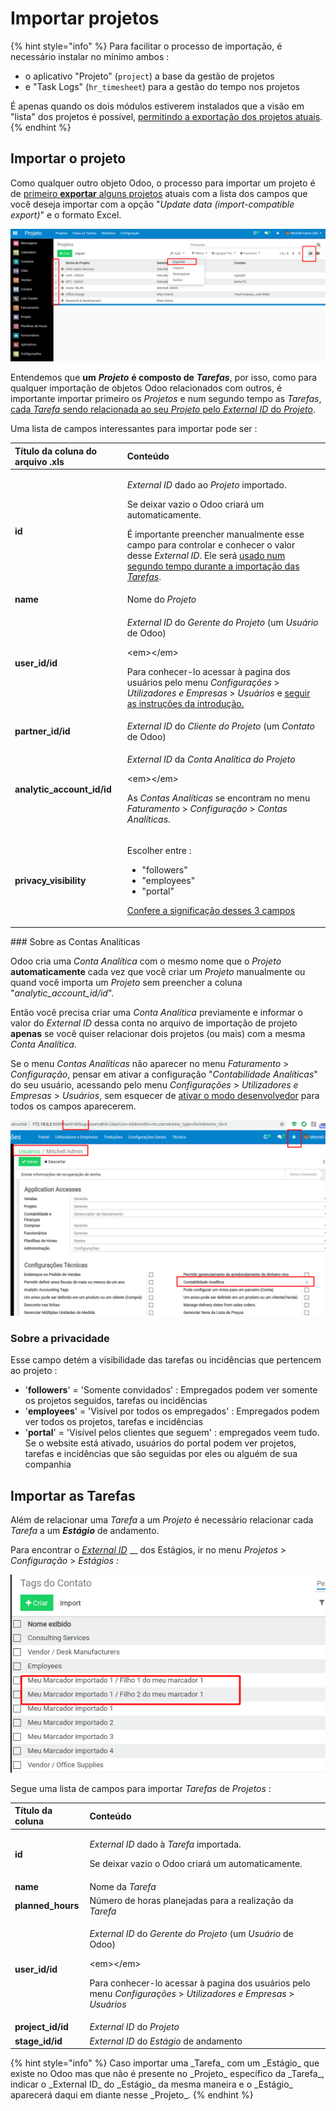 # Importar projetos

{% hint style="info" %}
Para facilitar o processo de importação, é necessário instalar no mínimo ambos :

* o aplicativo "Projeto" \(`project`\) a base da gestão de projetos
* e "Task Logs" \(`hr_timesheet`\) para a gestão do tempo nos projetos

É apenas quando os dois módulos estiverem instalados que a visão em "lista" dos projetos é possível, [permitindo a exportação dos projetos atuais](./#external-id-na-exportacao).
{% endhint %}

## Importar o projeto

Como qualquer outro objeto Odoo, o processo para importar um projeto é de [primeiro **exportar** alguns projetos](importar-contatos.md#importacoes-anteriores-aos-contatos) atuais com a lista dos campos que você deseja importar com a opção "_Update data \(import-compatible export\)_" e o formato Excel.

![](.gitbook/assets/image%20%2817%29.png)

Entendemos que **um** _**Projeto**_ **é composto de** _**Tarefas**_, por isso, como para qualquer importação de objetos Odoo relacionados com outros, é importante importar primeiro os _Projetos_ e num segundo tempo as _Tarefas_, [cada _Tarefa_ sendo relacionada ao seu _Projeto_ pelo _External ID_ do _Projeto_](./#como-importar-relacoes-entre-objetos).

Uma lista de campos interessantes para importar pode ser :

<table>
  <thead>
    <tr>
      <th style="text-align:left">T&#xED;tulo da coluna do arquivo .xls</th>
      <th style="text-align:left">Conte&#xFA;do</th>
    </tr>
  </thead>
  <tbody>
    <tr>
      <td style="text-align:left"><b>id</b>
      </td>
      <td style="text-align:left">
        <p><em>External ID</em> dado ao <em>Projeto</em> importado.</p>
        <p>Se deixar vazio o Odoo criar&#xE1; um automaticamente.</p>
        <p></p>
        <p>&#xC9; importante preencher manualmente esse campo para controlar e conhecer
          o valor desse <em>External ID</em>. Ele ser&#xE1; <a href="./#como-importar-relacoes-entre-objetos">usado num segundo tempo durante a importa&#xE7;&#xE3;o das <em>Tarefas</em></a>.</p>
      </td>
    </tr>
    <tr>
      <td style="text-align:left"><b>name</b>
      </td>
      <td style="text-align:left">Nome do <em>Projeto</em>
      </td>
    </tr>
    <tr>
      <td style="text-align:left"><b>user_id/id</b>
      </td>
      <td style="text-align:left">
        <p><em>External ID</em> do <em>Gerente do Projeto</em> (um <em>Usu&#xE1;rio</em> de
          Odoo)</p>
        <p>&lt;em&gt;&lt;/em&gt;</p>
        <p>Para conhecer-lo acessar &#xE0; pagina dos usu&#xE1;rios pelo menu <em>Configura&#xE7;&#xF5;es</em> &gt; <em>Utilizadores e Empresas</em> &gt; <em>Usu&#xE1;rios</em> e
          <a
          href="./#external-id-pela-interface">seguir as instru&#xE7;&#xF5;es da introdu&#xE7;&#xE3;o.</a>
        </p>
      </td>
    </tr>
    <tr>
      <td style="text-align:left"><b>partner_id/id</b>
      </td>
      <td style="text-align:left"><em>External ID</em> do <em>Cliente do Projeto</em> (um <em>Contato</em> de
        Odoo)</td>
    </tr>
    <tr>
      <td style="text-align:left"><b>analytic_account_id/id</b>
      </td>
      <td style="text-align:left">
        <p><em>External ID</em> da <em>Conta Anal&#xED;tica do Projeto</em>
        </p>
        <p>&lt;em&gt;&lt;/em&gt;</p>
        <p>As <em>Contas Anal&#xED;ticas</em> se encontram no menu <em>Faturamento</em> &gt; <em>Configura&#xE7;&#xE3;o</em> &gt; <em>Contas Anal&#xED;ticas</em>.</p>
      </td>
    </tr>
    <tr>
      <td style="text-align:left"><b>privacy_visibility</b>
      </td>
      <td style="text-align:left">
        <p>Escolher entre :</p>
        <ul>
          <li>&quot;followers&quot;</li>
          <li>&quot;employees&quot;</li>
          <li>&quot;portal&quot;</li>
        </ul>
        <p><a href="importar-projetos.md#sobre-a-privacidade">Confere a significa&#xE7;&#xE3;o desses 3 campos</a>
        </p>
      </td>
    </tr>
  </tbody>
</table>### Sobre as Contas Analíticas

Odoo cria uma _Conta Analítica_ com o mesmo nome que o _Projeto_ **automaticamente** cada vez que você criar um _Projeto_ manualmente ou quand você importa um _Projeto_ sem preencher a coluna "_analytic\_account\_id/id_".

Então você precisa criar uma _Conta Analítica_ previamente e informar o valor do _External ID_ dessa conta no arquivo de importação de projeto **apenas** se você quiser relacionar dois projetos \(ou mais\) com a mesma _Conta Analítica_.

Se o menu _Contas Analíticas_ não aparecer no menu _Faturamento_ &gt; _Configuração_, pensar em ativar a configuração "_Contabilidade Analíticas_" do seu usuário, acessando pelo menu _Configurações_ &gt; _Utilizadores e Empresas_ &gt; _Usuários_, sem esquecer de [ativar o modo desenvolvedor](./#external-id-pela-interface) para todos os campos aparecerem.

![](.gitbook/assets/image%20%2816%29.png)

### Sobre a privacidade

Esse campo detém a visibilidade das tarefas ou incidências que pertencem ao projeto :

* '**followers**' = 'Somente convidados' : Empregados podem ver somente os projetos seguidos, tarefas ou incidências
* '**employees**' = 'Visível por todos os empregados' : Empregados podem ver todos os projetos, tarefas e incidências
* '**portal**' = 'Visível pelos clientes que seguem' : empregados veem tudo. Se o website está ativado, usuários do portal podem ver projetos, tarefas e incidências que são seguidas por eles ou alguém de sua companhia

## Importar as Tarefas

Além de relacionar uma _Tarefa_ a um _Projeto_ é necessário relacionar cada _Tarefa_ a um _**Estágio**_ de andamento.

Para encontrar o [_External ID_](./#external-id-pela-interface) __ dos Estágios, ir no menu _Projetos_ &gt; _Configuração_ &gt; _Estágios :_

![](.gitbook/assets/image%20%287%29.png)

Segue uma lista de campos para importar _Tarefas_ de _Projetos_ :

<table>
  <thead>
    <tr>
      <th style="text-align:left">T&#xED;tulo da coluna</th>
      <th style="text-align:left">Conte&#xFA;do</th>
    </tr>
  </thead>
  <tbody>
    <tr>
      <td style="text-align:left"><b>id</b>
      </td>
      <td style="text-align:left">
        <p><em>External ID</em> dado &#xE0; <em>Tarefa</em> importada.</p>
        <p>Se deixar vazio o Odoo criar&#xE1; um automaticamente.</p>
      </td>
    </tr>
    <tr>
      <td style="text-align:left"><b>name</b>
      </td>
      <td style="text-align:left">Nome da <em>Tarefa</em>
      </td>
    </tr>
    <tr>
      <td style="text-align:left"><b>planned_hours</b>
      </td>
      <td style="text-align:left">N&#xFA;mero de horas planejadas para a realiza&#xE7;&#xE3;o da <em>Tarefa</em>
      </td>
    </tr>
    <tr>
      <td style="text-align:left"><b>user_id/id</b>
      </td>
      <td style="text-align:left">
        <p><em>External ID</em> do <em>Gerente do Projeto</em> (um <em>Usu&#xE1;rio</em> de
          Odoo)</p>
        <p>&lt;em&gt;&lt;/em&gt;</p>
        <p>Para conhecer-lo acessar &#xE0; pagina dos usu&#xE1;rios pelo menu <em>Configura&#xE7;&#xF5;es</em> &gt; <em>Utilizadores e Empresas</em> &gt; <em>Usu&#xE1;rios</em>
        </p>
      </td>
    </tr>
    <tr>
      <td style="text-align:left"><b>project_id/id</b>
      </td>
      <td style="text-align:left"><em>External ID </em>do<em> Projeto</em>
      </td>
    </tr>
    <tr>
      <td style="text-align:left"><b>stage_id/id</b>
      </td>
      <td style="text-align:left"><em>External ID </em>do<em> Est&#xE1;gio </em>de andamento</td>
    </tr>
  </tbody>
</table>{% hint style="info" %}
Caso importar uma _Tarefa_ com um _Estágio_ que existe no Odoo mas que não é presente no _Projeto_ específico da _Tarefa_, indicar o _External ID_ do _Estágio_ da mesma maneira e o _Estágio_ aparecerá daqui em diante nesse _Projeto_.
{% endhint %}









